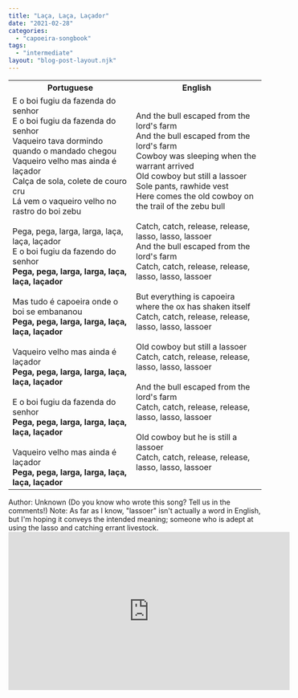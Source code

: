 ```yaml
---
title: "Laça, Laça, Laçador"
date: "2021-02-28"
categories: 
  - "capoeira-songbook"
tags: 
  - "intermediate"
layout: "blog-post-layout.njk"
---
```


<table class="capoeira-table">
    <tr class="header-row">
        <th>Portuguese</th>
        <th>English</th>
    </tr>
    <tr>
        <td>E o boi fugiu da fazenda do senhor<br>
E o boi fugiu da fazenda do senhor<br>
Vaqueiro tava dormindo quando o mandado chegou<br>
Vaqueiro velho mas ainda é laçador<br>
Calça de sola, colete de couro cru<br>
Lá vem o vaqueiro velho no rastro do boi zebu<br>
<br>
Pega, pega, larga, larga, laça, laça, laçador<br>
E o boi fugiu da fazendo do senhor<br>
<strong>Pega, pega, larga, larga, laça, laça, laçador</strong><br>
<br>
Mas tudo é capoeira onde o boi se embananou<br>
<strong>Pega, pega, larga, larga, laça, laça, laçador</strong><br>
<br>
Vaqueiro velho mas ainda é laçador<br>
<strong>Pega, pega, larga, larga, laça, laça, laçador</strong><br>
<br>
E o boi fugiu da fazenda do senhor<br>
<strong>Pega, pega, larga, larga, laça, laça, laçador</strong><br>
<br>
Vaqueiro velho mas ainda é laçador<br>
<strong>Pega, pega, larga, larga, laça, laça, laçador</strong></td>
        <td>And the bull escaped from the lord's farm<br>
And the bull escaped from the lord's farm<br>
Cowboy was sleeping when the warrant arrived<br>
Old cowboy but still a lassoer<br>
Sole pants, rawhide vest<br>
Here comes the old cowboy on the trail of the zebu bull<br>
<br>
Catch, catch, release, release, lasso, lasso, lassoer<br>
And the bull escaped from the lord's farm<br>
Catch, catch, release, release, lasso, lasso, lassoer<br>
<br>
But everything is capoeira where the ox has shaken itself<br>
Catch, catch, release, release, lasso, lasso, lassoer<br>
<br>
Old cowboy but still a lassoer<br>
Catch, catch, release, release, lasso, lasso, lassoer<br>
<br>
And the bull escaped from the lord's farm<br>
Catch, catch, release, release, lasso, lasso, lassoer<br>
<br>
Old cowboy but he is still a lassoer<br>
Catch, catch, release, release, lasso, lasso, lassoer</td>
    </tr>
</table>

<figcaption>
Author: Unknown (Do you know who wrote this song? Tell us in the comments!)  
Note: As far as I know, "lassoer" isn't actually a word in English, but I'm hoping it conveys the intended meaning; someone who is adept at using the lasso and catching errant livestock.
</figcaption>

<iframe width="560" height="315" src="https://www.youtube.com/embed/YpM20yJHNtE" title="YouTube video player" frameborder="0" allow="accelerometer; autoplay; clipboard-write; encrypted-media; gyroscope; picture-in-picture" allowfullscreen></iframe>